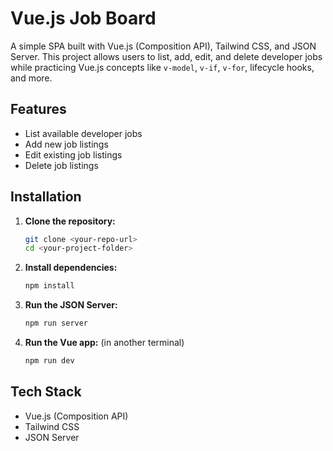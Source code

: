 # Vue.js Job Board

A simple SPA built with Vue.js (Composition API), Tailwind CSS, and JSON Server. This project allows users to list, add, edit, and delete developer jobs while practicing Vue.js concepts like `v-model`, `v-if`, `v-for`, lifecycle hooks, and more.

## Features
- List available developer jobs
- Add new job listings
- Edit existing job listings
- Delete job listings

## Installation

1. **Clone the repository:**
   ```sh
   git clone <your-repo-url>
   cd <your-project-folder>
   ```

2. **Install dependencies:**
   ```sh
   npm install
   ```

3. **Run the JSON Server:**
   ```sh
   npm run server
   ```

4. **Run the Vue app:** (in another terminal)
   ```sh
   npm run dev
   ```

## Tech Stack
- Vue.js (Composition API)
- Tailwind CSS
- JSON Server



